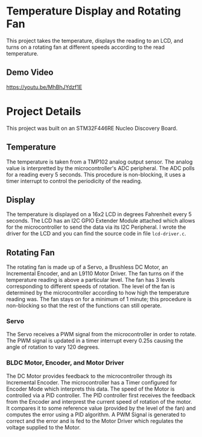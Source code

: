 # Temperature Display and Rotating Fan
This project takes the temperature, displays the reading to an LCD, and turns on a rotating fan at different speeds according to the read temperature.

## Demo Video
https://youtu.be/MhBhJYdzf1E

# Project Details
This project was built on an STM32F446RE Nucleo Discovery Board.

## Temperature
The temperature is taken from a TMP102 analog output sensor. The analog value is interpretted by the microcontroller's ADC peripheral. The ADC polls for a reading every 5 seconds. This procedure is non-blocking, it uses a timer interrupt to control the periodicity of the reading.

## Display
The temperature is displayed on a 16x2 LCD in degrees Fahrenheit every 5 seconds. The LCD has an I2C GPIO Extender Module attached which allows for the microcontroller to send the data via its I2C Peripheral. I wrote the driver for the LCD and you can find the source code in file `lcd-driver.c`.

## Rotating Fan
The rotating fan is made up of a Servo, a Brushless DC Motor, an Incremental Encoder, and an L9110 Motor Driver. The fan turns on if the temperature reading is above a particular level. The fan has 3 levels corresponding to different speeds of rotation. The level of the fan is determined by the microcontroller according to how high the temperature reading was. The fan stays on for a minimum of 1 minute; this procedure is non-blocking so that the rest of the functions can still operate.

### Servo
The Servo receives a PWM signal from the microcontroller in order to rotate. The PWM signal is updated in a timer interrupt every 0.25s causing the angle of rotation to vary 120 degrees.

### BLDC Motor, Encoder, and Motor Driver
The DC Motor provides feedback to the microcontroller through its Incremental Encoder. The microcontroller has a Timer configured for Encoder Mode which interprets this data. The speed of the Motor is controlled via a PID controller. The PID controller first receives the feedback from the Encoder and interprest the current speed of rotation of the motor. It compares it to some reference value (provided by the level of the fan) and computes the error using a PID algorithm. A PWM Signal is generated to correct and the error and is fed to the Motor Driver which regulates the voltage supplied to the Motor.
